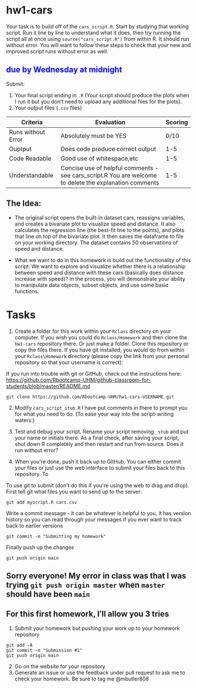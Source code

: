 # hw1-cars

Your task is to build off of the `cars_script.R`. Start by studying that working script. Run it line by line to understand what it does, then try running the script all at once using `source("cars_script.R")` from within R. It should run without error. You will want to follow these steps to check that your new and improved script runs without error as well.

## <span style="color:blue">due by Wednesday at midnight</span>
Submit:
1. Your final script ending in `.R` (Your script should produce the plots when I run it but you donʻt need to upload any additional files for the plots).
2. Your output files (`.csv` files)

|Criteria| Evaluation| Scoring |
|---------|-|-|
|Runs without Error| Absolutely must be YES | 0/10 |
|Ouptput| Does code produce correct output | 1-5 |
|Code Readable| Good use of whitespace,etc | 1-5 |
|Understandable| Concise use of helpful comments - see cars_script.R You are welcome to delete the explanation comments | 1-5 |


## The Idea:
- The original script opens the built-in dataset cars, reassigns variables, and creates a bivariate plot to visualize speed and distance. It also calculates the regression line (the best-fit line to the points), and plots that line on top of the bivariate plot. It then saves the dataframe to file on your working directory. The dataset contains 50 observations of speed and distance.

- What we want to do in this homework is build out the functionality of this script: We want to explore and visualize whether there is a relationship between speed and distance with these cars (basically does distance increase with speed)? In the process, you will demonstrate your ability to manipulate data objects, subset objects, and use some basic functions.

# Tasks

1. Create a folder for this work within your `Rclass` directory on your computer. If you wish you could do `Rclass/Homework` and then clone the `hw1-cars` repository there. Or just make a folder. Clone this repository or copy the files there. If you have git installed, you would do from within your `Rclass\Homework` directory (please copy the link from your personal repository so that your username is correct):

If you run into trouble with git or GitHub, check out the instructions here: https://github.com/Rbootcamp-UHM/github-classroom-for-students/blob/master/README.md

```
git clone https://github.com/Rbootcamp-UHM/hw1-cars-USERNAME.git
```

2. Modify `cars_script_stub.R`  I have put comments in there to prompt you for what you need to do. (To ease your way into the script-writing waters:)

3. Test and debug your script. Rename your script removing `_stub` and put your name or initials there. As a final check, after saving your script, shut down R completely and then restart and run from source. Does it run without error?

4. When you're done, push it back up to GitHub. You can either commit your files or just use the web interface to submit your files back to this repository. To

To use git to submit (don't do this if you're using the web to drag and drop). First tell git what files you want to send up to the server:  
```
git add myscript.R cars.csv
```
Write a commit message - it can be whatever is helpful to you, it has version history so you can read through your messages if you ever want to track back to earlier versions
```
git commit -m "Submitting my homework"
```
Finally push up the changes
```
git push origin main
```
## Sorry everyone! My error in class was that I was trying `git push origin master` when `master` should have been `main`

## For this first homework, Iʻll allow you 3 tries
1. Submit your homework but pushing your work up to your homework repository
```
git add -A
git commit -m "Submission #1"
git push origin main
```
2. Go on the website for your repository
3. Generate an issue or use the feedback under pull request to ask me to check your homework. Be sure to tag me @mbutler808
